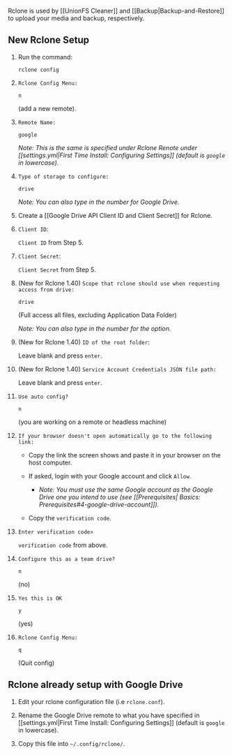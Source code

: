 Rclone is used by [[UnionFS Cleaner]] and [[Backup|Backup-and-Restore]] to upload your media and backup, respectively. 


## New Rclone Setup

1. Run the command: 

   ```
   rclone config
   ``` 

1. `Rclone Config Menu:`

   ```
   n
   ```
   (add a new remote).

1. `Remote Name:`

   ```
   google
   ```

    _Note: This is the same is specified under Rclone Renote under [[settings.yml|First Time Install: Configuring Settings]] (default is `google` in lowercase)._

1. `Type of storage to configure:`

   ```
   drive
   ```

   _Note: You can also type in the number for Google Drive._ 

1. Create a [[Google Drive API Client ID and Client Secret]] for Rclone.

1. `Client ID`:

   `Client ID` from Step 5.

1. `Client Secret`:

   `Client Secret` from Step 5.

1. (New for Rclone 1.40) `Scope that rclone should use when requesting access from drive:`

   ```
   drive
   ```
   (Full access all files, excluding Application Data Folder)

   _Note: You can also type in the number for the option._ 

1. (New for Rclone 1.40) `ID of the root folder`: 

   Leave blank and press `enter`.

1. (New for Rclone 1.40) `Service Account Credentials JSON file path:`

   Leave blank and press `enter`.

1. `Use auto config?`

   ```
   n
   ```
   
   (you are working on a remote or headless machine)

1. `If your browser doesn't open automatically go to the following link:`

   - Copy the link the screen shows and paste it in your browser on the host computer. 

   - If asked, login with your Google account and click `Allow`. 

      - _Note: You must use the same Google account as the Google Drive one you intend to use (see [[Prerequisites| Basics: Prerequisites#4-google-drive-account]])._

   - Copy the `verification code`.     


1. `Enter verification code>`

   `verification code` from above. 

1. `Configure this as a team drive?`

   ```
   n
   ```
   (no)

1. `Yes this is OK`

   ```
   y
   ```
   (yes)

1. `Rclone Config Menu:`

   ```
   q
   ```
   (Quit config)



## Rclone already setup with Google Drive

1. Edit your rclone configuration file (i.e `rclone.conf`). 

1. Rename the Google Drive remote to what you have specified in [[settings.yml|First Time Install: Configuring Settings]] (default is `google` in lowercase). 

1. Copy this file into `~/.config/rclone/`.

